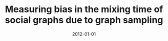 ---
title: "Measuring bias in the mixing time of social graphs due to graph sampling"
collection: publications
permalink: /publication/2012-01-01-Measuring-bias-in-the-mixing-time-of-social-graphs-due-to-graph-sampling
date: 2012-01-01
venue: 'In the proceedings of 31st IEEE Military Communications Conference, MILCOM 2012, Orlando, FL, USA, October 29 - November 1, 2012'
paperurl: 'https://doi.org/10.1109/MILCOM.2012.6415714'
citation: ' David Mohaisen,  Pengkui Luo,  Yanhua Li,  Yongdae Kim,  Zhi{-}Li Zhang, &quot;Measuring bias in the mixing time of social graphs due to graph sampling.&quot; In the proceedings of 31st IEEE Military Communications Conference, MILCOM 2012, Orlando, FL, USA, 2012.'
---